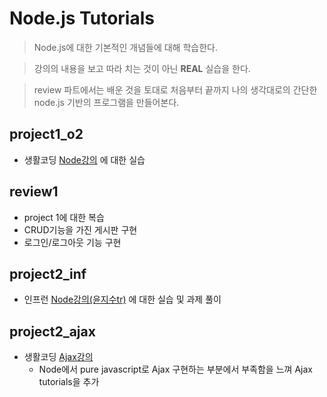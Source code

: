 # Node.js Tutorials

> Node.js에 대한 기본적인 개념들에 대해 학습한다.

> 강의의 내용을 보고 따라 치는 것이 아닌 **REAL** 실습을 한다.

> review 파트에서는 배운 것을 토대로 처음부터 끝까지 나의 생각대로의 간단한 node.js 기반의 프로그램을 만들어본다.

## project1_o2

-   생활코딩 [Node강의](https://www.opentutorials.org/course/2136) 에 대한 실습

## review1

-   project 1에 대한 복습
-   CRUD기능을 가진 게시판 구현
-   로그인/로그아웃 기능 구현

## project2_inf

-   인프런 [Node강의(윤지수tr)](https://www.inflearn.com/course/node-js-%EC%9B%B9%EA%B0%9C%EB%B0%9C) 에 대한 실습 및 과제 풀이

## project2_ajax

- 생활코딩 [Ajax강의](https://opentutorials.org/course/3281)
  - Node에서 pure javascript로 Ajax 구현하는 부분에서 부족함을 느껴 Ajax tutorials을 추가  
